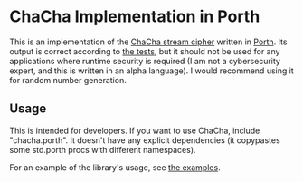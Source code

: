 # ChaCha Implementation in Porth

This is an implementation of the [ChaCha stream
cipher](https://en.wikipedia.org/wiki/ChaCha_(cipher)#ChaCha_variant) written in
[Porth](https://gitlab.com/tsoding/porth). Its output is correct according to
[the tests](./src/test.porth), but it should not be used for any applications
where runtime security is required (I am not a cybersecurity expert, and this is
written in an alpha language). I would recommend using it for random number
generation.

## Usage

This is intended for developers. If you want to use ChaCha, include
"chacha.porth". It doesn't have any explicit dependencies (it copypastes some
std.porth procs with different namespaces).

For an example of the library's usage, see [the examples](./examples).
